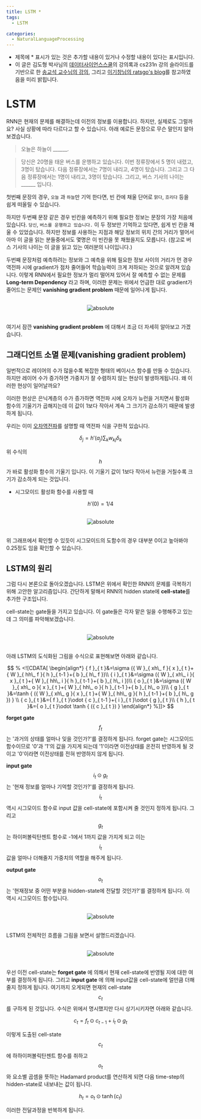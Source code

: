 ```yaml
---
title: LSTM *
tags:
  - LSTM

categories:
  - NaturalLanguageProcessing
---
```


- 제목에 * 표시가 있는 것은 추가할 내용이 있거나 수정할 내용이 있다는 표시입니다.
- 이 글은 김도형 박사님의 <a href="https://datascienceschool.net/">데이터사이언스스쿨</a>의 강의록과 cs231n 강의 슬라이드를 기반으로 한 <a href="https://www.youtube.com/watch?v=2ngo9-YCxzY&list=PL1Kb3QTCLIVtyOuMgyVgT-OeW0PYXl3j5&index=9">송교석 교수님의 강의</a>, 그리고 <a href="https://ratsgo.github.io/">이기창님의 ratsgo's blog</a>를 참고하였음을 미리 밝힙니다.


# LSTM

RNN은 현재의 문제를 해결하는데 이전의 정보를 이용합니다. 하지만, 실제로도 그럴까요? 사실 상황에 따라 다르다고 할 수 있습니다. 아래 예로든 문장으로 무슨 말인지 알아보겠습니다.

> 오늘은 하늘이 ______.

> 당신은 20명을 태운 버스를 운행하고 있습니다. 이번 정류장에서 5 명이 내렸고, 3명이 탔습니다. 다음 정류장에서는 7명이 내리고, 4명이 탔습니다. 그리고 그 다음 정류장에서는 1명이 내리고, 3명이 탔습니다. 그리고, 버스 기사의 나이는 ______ 입니다.

첫번째 문장의 경우, `오늘` 과 `하늘`만 기억 한다면, 빈 칸에 채울 단어로 `맑다`, `흐리다` 등을 쉽게 떠올릴 수 있습니다.

하지만 두번째 문장 같은 경우 빈칸을 예측하기 위해 필요한 정보는 문장의 가장 처음에 있습니다. `당신`, `버스를 운행하고 있습니다.` 이 두 정보만 기억하고 있다면, 쉽게 빈 칸을 채울 수 있었습니다. 하지만 정보를 사용하는 지점과 해당 정보의 위치 간의 거리가 멀어서 아마 이 글을 읽는 분들중에서도 몇명은 이 빈칸을 못 채웠을지도 모릅니다. (참고로 버스 기사의 나이는 이 글을 읽고 있는 여러분의 나이입니다.)



두번째 문장처럼 예측하려는 정보와 그 예측을 위해 필요한 정보 사이의 거리가 먼 경우 역전파 시에 gradient가 점차 줄어들어 학습능력이 크게 저하되는 것으로 알려져 있습니다. 이렇게 RNN에서 필요한 정보가 멀리 떨어져 있어서 잘 예측할 수 없는 문제를 **Long-term Dependency** 라고 하며, 이러한 문제는 위에서 언급한 대로 gradient가 줄어드는 문제인 **vanishing gradient problem** 때문에 일어나게 됩니다.

<br/>
<center><img data-action="zoom" src='{{ "/assets/img/lstm_02.png" | relative_url }}' alt='absolute'></center>
<br/>

여기서 잠깐 **vanishing gradient problem** 에 대해서 조금 더 자세히 알아보고 가겠습니다.


## 그래디언트 소멸 문제(vanishing gradient problem)

일번적으로 레이어의 수가 많을수록 복잡한 형태의 베이시스 함수를 만들 수 있습니다. 하지만 레이어 수가 증가하면 가중치가 잘 수렴하지 않는 현상이 발생하게됩니다. 왜 이러한 현상이 일어날까요?

이러한 현상은 은닉계층의 수가 증가하면 역전파 시에 오차가 뉴런을 거치면서 활성화 함수의 기울기가 곱해지는데 이 값이 1보다 작아서 계속 그 크기가 감소하기 때문에 발생하게 됩니다.

우리는 이미 <a href="https://hansololee.github.io/deeplearning/backpropagation/">오차역전파</a>를 설명할 때 역전파 식을 구한적 있습니다.

$$\delta_j = h'(a_j) \sum_k w_{kj} \delta_k$$

위 수식의 $$h$$가 바로 활성화 함수의 기울기 입니다. 이 기울기 값이 1보다 작아서 뉴런을 거칠수록 크기가 감소하게 되는 것입니다.

- 시그모이드 활성화 함수를 사용할 때

$$h'(0) = 1/4$$

<br/>
<center><img data-action="zoom" src='{{ "/assets/img/lstm_01.png" | relative_url }}' alt='absolute'></center>
<br/>

위 그래프에서 확인할 수 있듯이 시그모이드의 도함수의 경우 대부분 0이고 높아봐야 0.25정도 임을 확인할 수 있습니다.


## LSTM의 원리

그럼 다시 본론으로 돌아오겠습니다. LSTM은 위에서 확인한 RNN의 문제를 극복하기 위해 고안한 알고리즘입니다. 간단하게 말해서 RNN의 hidden state에 **cell-state**를 추가한 구조입니다.

cell-state는 gate들을 가지고 있습니다. 이 gate들은 각자 맡은 일을 수행해주고 있는데 그 의미를 파악해보겠습니다.

<br/>
<center><img data-action="zoom" src='{{ "/assets/img/lstm_03.png" | relative_url }}' alt='absolute'></center>
<br/>

아래 LSTM의 도식화된 그림을 수식으로 표현해보면 아래와 같습니다.

$$
% <![CDATA[
\begin{align*}
{ f }_{ t }&=\sigma ({ W }_{ xh\_ f }{ x }_{ t }+{ W }_{ hh\_ f }{ h }_{ t-1 }+{ b }_{ h\_ f })\\ { i }_{ t }&=\sigma ({ W }_{ xh\_ i }{ x }_{ t }+{ W }_{ hh\_ i }{ h }_{ t-1 }+{ b }_{ h\_ i })\\ { o }_{ t }&=\sigma ({ W }_{ xh\_ o }{ x }_{ t }+{ W }_{ hh\_ o }{ h }_{ t-1 }+{ b }_{ h\_ o })\\ { g }_{ t }&=\tanh { ({ W }_{ xh\_ g }{ x }_{ t }+{ W }_{ hh\_ g }{ h }_{ t-1 }+{ b }_{ h\_ g }) } \\ { c }_{ t }&={ f }_{ t }\odot { c }_{ t-1 }+{ i }_{ t }\odot { g }_{ t }\\ { h }_{ t }&={ o }_{ t }\odot \tanh { ({ c }_{ t }) }
\end{align*} %]]>
$$

**forget gate** $$f_t$$는 '과거의 상태를 얼마나 잊을 것인가?'를 결정하게 됩니다. forget gate는 시그모이드 함수이므로 '0'과 '1'의 값을 가지게 되는데 '1'이라면 이전상태를 온전히 반영하게 될 것이고 '0'이라면 이전상태를 전혀 반영하지 않게 됩니다.

**input gate** $$i_t \odot g_t$$ 는 '현재 정보를 얼마나 기억할 것인가?'를 결정하게 됩니다. $$i_t$$ 역시 시그모이드 함수로 input 값을 cell-state에 포함시켜 줄 것인지 정하게 됩니다. 그리고 $$g_t$$는 하이퍼볼릭탄젠트 함수로 -1에서 1까지 값을 가지게 되고 이는 $$i_t$$값을 얼마나 더해줄지 가중치의 역할을 해주게 됩니다.

**output gate** $$o_t$$는 '현재정보 중 어떤 부분을 hidden-state에 전달할 것인가?'를 결정하게 됩니다. 이 역시 시그모이드 함수입니다.

<br/>
<center><img data-action="zoom" src='{{ "/assets/img/lstm_05.png" | relative_url }}' alt='absolute'></center>
<br/>

LSTM의 전체적인 흐름을 그림을 보면서 설명드리겠습니다.

<br/>
<center><img data-action="zoom" src='{{ "/assets/img/lstm_04.png" | relative_url }}' alt='absolute'></center>
<br/>

우선 이전 cell-state는 **forget gate** 에 의해서 현재 cell-state에 반영될 지에 대한 여부를 결정하게 됩니다. 그리고 **input gate** 에 의해 input값을 cell-state에 얼만큼 더해줄지 정하게 됩니다. 여기까지 오게되면 현재의 cell-state $$c_t$$를 구하게 된 것입니다. 수식은 위에서 명시했지만 다시 상기시키자면 아래와 같습니다.

$${ c }_{ t }={ f }_{ t }\odot { c }_{ t-1 }+{ i }_{ t }\odot { g }_{ t }$$

이렇게 도출된 cell-state $$c_t$$에 하하이퍼볼릭탄젠트 함수를 취하고 $$o_t$$와 요소별 곱셈을 뜻하는 Hadamard product를 연산하게 되면 다음 time-step의 hidden-state로 내보내는 값이 됩니다.

$$ { h }_{ t }={ o }_{ t }\odot \tanh { ({ c }_{ t }) }$$

이러한 전달과정을 반복하게 됩니다.
